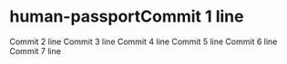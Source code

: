 # human-passportCommit 1 line
Commit 2 line
Commit 3 line
Commit 4 line
Commit 5 line
Commit 6 line
Commit 7 line
